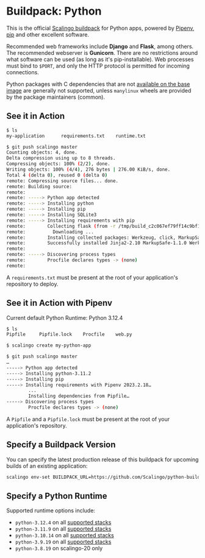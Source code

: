 # Buildpack: Python

This is the official [Scalingo buildpack](https://doc.scalingo.com/buildpacks) for Python apps, powered by [Pipenv](https://docs.pipenv.org/), [pip](https://pip.pypa.io/) and other excellent software.

Recommended web frameworks include **Django** and **Flask**, among others. The recommended webserver is **Gunicorn**. There are no restrictions around what software can be used (as long as it's pip-installable). Web processes must bind to `$PORT`, and only the HTTP protocol is permitted for incoming connections.

Python packages with C dependencies that are not [available on the base image](https://doc.scalingo.com/platform/internals/base-docker-image#top-of-page) are generally not supported, unless `manylinux` wheels are provided by the package maintainers (common).

See it in Action
----------------

```bash
$ ls
my-application		requirements.txt	runtime.txt

$ git push scalingo master
Counting objects: 4, done.
Delta compression using up to 8 threads.
Compressing objects: 100% (2/2), done.
Writing objects: 100% (4/4), 276 bytes | 276.00 KiB/s, done.
Total 4 (delta 0), reused 0 (delta 0)
remote: Compressing source files... done.
remote: Building source:
remote:
remote: -----> Python app detected
remote: -----> Installing python
remote: -----> Installing pip
remote: -----> Installing SQLite3
remote: -----> Installing requirements with pip
remote:        Collecting flask (from -r /tmp/build_c2c067ef79ff14c9bf1aed6796f9ed1f/requirements.txt (line 1))
remote:          Downloading ...
remote:        Installing collected packages: Werkzeug, click, MarkupSafe, Jinja2, itsdangerous, flask
remote:        Successfully installed Jinja2-2.10 MarkupSafe-1.1.0 Werkzeug-0.14.1 click-7.0 flask-1.0.2 itsdangerous-1.1.0
remote:
remote: -----> Discovering process types
remote:        Procfile declares types -> (none)
remote:
```

A `requirements.txt` must be present at the root of your application's repository to deploy.

See it in Action with Pipenv
----------------------------

Current default Python Runtime: Python 3.12.4

```bash
$ ls
Pipfile		Pipfile.lock	Procfile	web.py

$ scalingo create my-python-app

$ git push scalingo master
…
-----> Python app detected
-----> Installing python-3.11.2
-----> Installing pip
-----> Installing requirements with Pipenv 2023.2.18…
        ...
        Installing dependencies from Pipfile…
-----> Discovering process types
        Procfile declares types -> (none)
```

A `Pipfile` and a `Pipfile.lock` must be present at the root of your application's repository.

Specify a Buildpack Version
---------------------------

You can specify the latest production release of this buildpack for upcoming builds of an existing application:

```bash
scalingo env-set BUILDPACK_URL=https://github.com/Scalingo/python-buildpack
```

Specify a Python Runtime
------------------------

Supported runtime options include:

- `python-3.12.4` on all [supported stacks](https://doc.scalingo.com/languages/python/start)
- `python-3.11.9` on all [supported stacks](https://doc.scalingo.com/languages/python/start)
- `python-3.10.14` on all [supported stacks](https://doc.scalingo.com/languages/python/start)
- `python-3.9.19` on all [supported stacks](https://doc.scalingo.com/languages/python/start)
- `python-3.8.19` on scalingo-20 only
